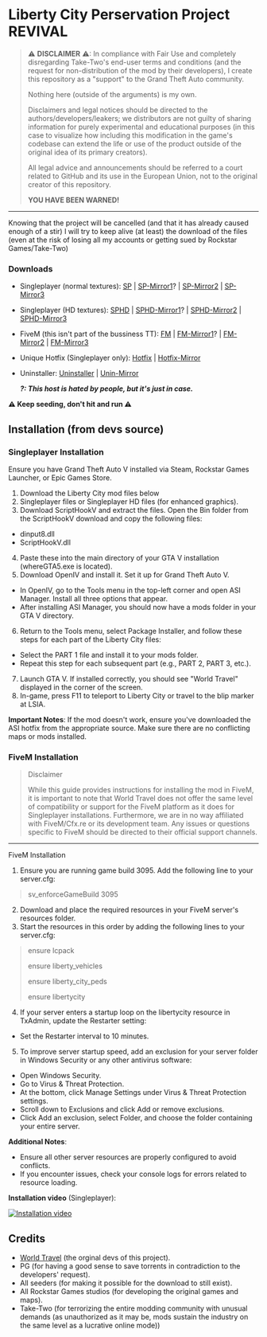 [SP]: https://drive.google.com/file/d/1xc7v86im_8VNneGDipiNWL80RCtmDaoo/view?usp=drive_link
[SP-Mirror1]: https://mega.nz/file/cfohGBRY#xNlscCOwMfqaOrH9I43jTsIvZdd6q2Q_uFZCJGTCvoQ 
[SP-Mirror2]: https://www.mediafire.com/file/yxt4j8sll4w7hec/Liberty_City_Preservation_Project_-_Singleplayer.7z.torrent/file
[SP-Mirror3]: https://disk.yandex.com/d/GoKA4KXiyde9_A
[SPHD]: https://drive.google.com/file/d/1xiugZMcszJdTVB3CAuCkRSLQ3iyAkvWH/view?usp=drive_link
[SPHD-Mirror1]: https://mega.nz/file/kDhyjaxY#jBP8Y5oU4sGUEy4IxWr6YOVRvquDZry-PByUA-RLWLQ  
[SPHD-Mirror2]: https://www.mediafire.com/file/qv60so81hb19l1r/Liberty_City_Preservation_Project_-_Singleplayer_-_HD_Textures.7z.torrent/file
[SPHD-Mirror3]: https://disk.yandex.com/d/UiN1DTKYDBo-4A
[FM]: https://drive.google.com/file/d/16clpA60YvZll-tq7PRrAUrqLI_aOYz8k/view?usp=drive_link
[FM-Mirror1]: https://mega.nz/file/RGw3kJib#blz1oyMsa3NV6kexS0PsD57Fdsp2k2ITfXPiQ7JnXe8 
[FM-Mirror2]: https://www.mediafire.com/file/z2fw5sdltchq3tl/Liberty_City_Preservation_Project_-_FiveM.zip.torrent/file
[FM-Mirror3]: https://disk.yandex.com/d/HLBcUC5KaFzHUw
[Hotfix]: https://www.mediafire.com/file/tc4wnj01y5ivmak/WorldTravelPatches.asi/file
[Hotfix-Mirror]: https://disk.yandex.com/d/fQlKNcxYzTuO-w
[Uninstaller]: https://www.mediafire.com/file/yxk8ssuxyeo8hda/UNINSTALL+-+Liberty+City+Preservation+Project.oiv/file
[Unin-Mirror]: https://disk.yandex.com/d/n0XcGoaueLmp5g
[World Travel]: https://worldtravel.dev

# Liberty City Perservation Project REVIVAL

>⚠ **DISCLAIMER** ⚠: In compliance with Fair Use and completely disregarding Take-Two's end-user terms and conditions (and the request for non-distribution of the mod by their developers), I create this repository as a "support" to the Grand Theft Auto community.
>
>Nothing here (outside of the arguments) is my own.
>
>Disclaimers and legal notices should be directed to the authors/developers/leakers; we distributors are not guilty of sharing information for purely experimental and educational purposes (in this case to visualize how including this modification in the game's codebase can extend the life or use of the product outside of the original idea of ​​its primary creators).
>
>All legal advice and announcements should be referred to a court related to GitHub and its use in the European Union, not to the original creator of this repository.
>
>**YOU HAVE BEEN WARNED!**
---

Knowing that the project will be cancelled (and that it has already caused enough of a stir) I will try to keep alive (at least) the download of the files (even at the risk of losing all my accounts or getting sued by Rockstar Games/Take-Two)

### Downloads

- Singleplayer (normal textures): [SP] | [SP-Mirror1]? | [SP-Mirror2] | [SP-Mirror3]
- Singleplayer (HD textures): [SPHD] | [SPHD-Mirror1]? | [SPHD-Mirror2] | [SPHD-Mirror3]
- FiveM (this isn't part of the bussiness TT): [FM] | [FM-Mirror1]? | [FM-Mirror2] | [FM-Mirror3]
- Unique Hotfix (Singleplayer only): [Hotfix] | [Hotfix-Mirror]
- Uninstaller: [Uninstaller] | [Unin-Mirror]

  ***?: This host is hated by people, but it's just in case.***

**⚠ Keep seeding, don't hit and run ⚠**

## Installation (from devs source)

### Singleplayer Installation
Ensure you have Grand Theft Auto V installed via Steam, Rockstar Games Launcher, or Epic Games Store.

1. Download the Liberty City mod files below
2. Singleplayer files or Singleplayer HD files (for enhanced graphics).
3. Download ScriptHookV and extract the files.
   Open the Bin folder from the ScriptHookV download and copy the following files:
- dinput8.dll
- ScriptHookV.dll
4. Paste these into the main directory of your GTA V installation (whereGTA5.exe is located).
5. Download OpenIV and install it. Set it up for Grand Theft Auto V.
- In OpenIV, go to the Tools menu in the top-left corner and open ASI Manager. Install all three options that appear.
- After installing ASI Manager, you should now have a mods folder in your GTA V directory.
6. Return to the Tools menu, select Package Installer, and follow these steps for each part of the Liberty City files:
- Select the PART 1 file and install it to your mods folder.
- Repeat this step for each subsequent part (e.g., PART 2, PART 3, etc.).
7. Launch GTA V. If installed correctly, you should see "World Travel" displayed in the corner of the screen.
8. In-game, press F11 to teleport to Liberty City or travel to the blip marker at LSIA.

**Important Notes**:
If the mod doesn't work, ensure you've downloaded the ASI hotfix from the appropriate source.
Make sure there are no conflicting maps or mods installed.

### FiveM Installation

>Disclaimer
>
>While this guide provides instructions for installing the mod in FiveM, it is important to note that World Travel does not offer the same level of compatibility or support for the FiveM platform as it does for Singleplayer installations. Furthermore, we are in no way affiliated with FiveM/Cfx.re or its development team. Any issues or questions specific to FiveM should be directed to their official support channels.
---

FiveM Installation

1. Ensure you are running game build 3095. Add the following line to your server.cfg:
>sv_enforceGameBuild 3095

2. Download and place the required resources in your FiveM server's resources folder.
3. Start the resources in this order by adding the following lines to your server.cfg:
>ensure lcpack
>
>ensure liberty_vehicles
>
>ensure liberty_city_peds
>
>ensure libertycity
>

4. If your server enters a startup loop on the libertycity resource in TxAdmin, update the Restarter setting:
- Set the Restarter interval to 10 minutes.
5. To improve server startup speed, add an exclusion for your server folder in Windows Security or any other antivirus software:
- Open Windows Security.
- Go to Virus & Threat Protection.
- At the bottom, click Manage Settings under Virus & Threat Protection settings.
- Scroll down to Exclusions and click Add or remove exclusions.
- Click Add an exclusion, select Folder, and choose the folder containing your entire server.

**Additional Notes**:
- Ensure all other server resources are properly configured to avoid conflicts.
- If you encounter issues, check your console logs for errors related to resource loading.



**Installation video** (Singleplayer):

[![Installation video](https://i.imgur.com/UgFYULC.png)](https://www.youtube.com/watch?v=Ggm5gzCd9Ig&ab)

## Credits
- [World Travel] (the orginal devs of this project).
- PG (for having a good sense to save torrents in contradiction to the developers' request).
- All seeders (for making it possible for the download to still exist).
- All Rockstar Games studios (for developing the original games and maps).
- Take-Two (for terrorizing the entire modding community with unusual demands (as unauthorized as it may be, mods sustain the industry on the same level as a lucrative online mode))
